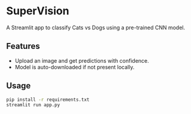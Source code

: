 # SuperVision
A Streamlit app to classify Cats vs Dogs using a pre-trained CNN model.  

## Features
- Upload an image and get predictions with confidence.
- Model is auto-downloaded if not present locally.

## Usage
```bash
pip install -r requirements.txt
streamlit run app.py
